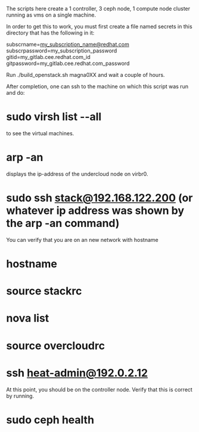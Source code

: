  
The scripts here create a 1 controller, 3 ceph node, 1 compute node cluster running as vms
on a single machine.

In order to get this to work, you must first create a file named secrets in this directory that
has the following in it:

subscrname=my_subscription_name@redhat.com
subscrpassword=my_subscription_password
gitid=my_gitlab.cee.redhat.com_id
gitpassword=my_gitlab.cee.redhat.com_password

Run ./build_openstack.sh magna0XX and wait a couple of hours.

After completion, one can ssh to the machine on which this script was run and do:

# sudo virsh list --all

to see the virtual machines.

# arp -an

displays the ip-address of the undercloud node on virbr0.

# sudo ssh stack@192.168.122.200 (or whatever ip address was shown by the arp -an command)

You can verify that you are on an new network with hostname

# hostname
# source stackrc
# nova list
# source overcloudrc 
# ssh heat-admin@192.0.2.12

At this point, you should be on the controller node.  Verify that this is correct by running.

# sudo ceph health
